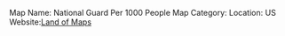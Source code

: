 Map Name: National Guard Per 1000 People
Map Category:
Location: US
Website:[Land of Maps](http://thelandofmaps.tumblr.com/post/76678757113/national-guard-servicemen-per-thousand-capita-oc)
